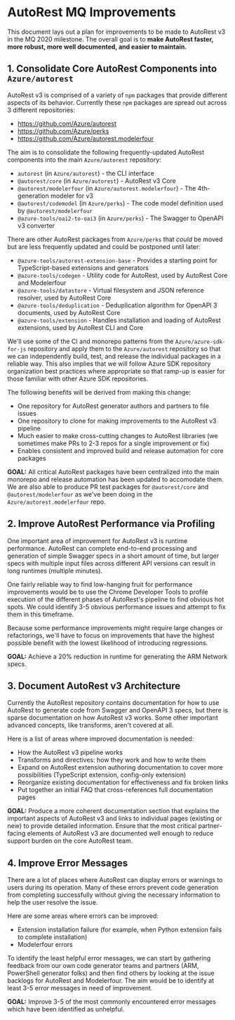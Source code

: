 # AutoRest MQ Improvements

This document lays out a plan for improvements to be made to AutoRest v3 in the
MQ 2020 milestone.  The overall goal is to **make AutoRest faster, more robust,
more well documented, and easier to maintain.**

## 1. Consolidate Core AutoRest Components into `Azure/autorest`

AutoRest v3 is comprised of a variety of `npm` packages that provide different
aspects of its behavior.  Currently these `npm` packages are spread out across 3
different repositories:

- https://github.com/Azure/autorest
- https://github.com/Azure/perks
- https://github.com/Azure/autorest.modelerfour

The aim is to consolidate the following frequently-updated AutoRest components
into the main `Azure/autorest` repository:

- `autorest` (in `Azure/autorest`) - the CLI interface
- `@autorest/core` (in `Azure/autorest`) - AutoRest v3 Core
- `@autorest/modelerfour` (in `Azure/autorest.modelerfour`) - The 4th-generation modeler for v3
- `@autorest/codemodel` (in `Azure/perks`) - The code model definition used by `@autorest/modelerfour`
- `@azure-tools/oai2-to-oai3` (in `Azure/perks`) - The Swagger to OpenAPI v3 converter

There are other AutoRest packages from `Azure/perks` that *could* be moved but
are less frequently updated and could be postponed until later:

- `@azure-tools/autorest-extension-base` - Provides a starting point for TypeScript-based extensions and generators
- `@azure-tools/codegen` - Utility code for AutoRest, used by AutoRest Core and Modelerfour
- `@azure-tools/datastore` - Virtual filesystem and JSON reference resolver, used by AutoRest Core
- `@azure-tools/deduplication` - Deduplication algorithm for OpenAPI 3 documents, used by AutoRest Core
- `@azure-tools/extension` - Handles installation and loading of AutoRest extensions, used by AutoRest CLI and Core

We'll use some of the CI and monorepo patterns from the `Azure/azure-sdk-for-js`
repository and apply them to the `Azure/autorest` repository so that we can
independently build, test, and release the individual packages in a reliable
way.  This also implies that we will follow Azure SDK repository organization
best practices where appropriate so that ramp-up is easier for those familiar
with other Azure SDK repositories.

The following benefits will be derived from making this change:

- One repository for AutoRest generator authors and partners to file issues
- One repository to clone for making improvements to the AutoRest v3 pipeline
- Much easier to make cross-cutting changes to AutoRest libraries (we sometimes make PRs to 2-3 repos for a single improvement or fix)
- Enables consistent and improved build and release automation for core packages

**GOAL:** All critical AutoRest packages have been centralized into the main
monorepo and release automation has been updated to accomodate them.  We are
also able to produce PR test packages for `@autorest/core` and
`@autorest/modelerfour` as we've been doing in the `Azure/autorest.modelerfour`
repo.

## 2. Improve AutoRest Performance via Profiling

One important area of improvement for AutoRest v3 is runtime performance.
AutoRest can complete end-to-end processing and generation of simple Swagger
specs in a short amount of time, but larger specs with multiple input files
across different API versions can result in long runtimes (multiple minutes).

One fairly reliable way to find low-hanging fruit for performance improvements
would be to use the Chrome Developer Tools to profile execution of the different
phases of AutoRest's pipeline to find obvious hot spots.  We could identify 3-5
obvious performance issues and attempt to fix them in this timeframe.

Because some performance improvements might require large changes or
refactorings, we'll have to focus on improvements that have the highest possible
benefit with the lowest likelihood of introducing regressions.

**GOAL:** Achieve a 20% reduction in runtime for generating the ARM Network
specs.

## 3. Document AutoRest v3 Architecture

Currently the AutoRest repository contains documentation for how to use AutoRest
to generate code from Swagger and OpenAPI 3 specs, but there is sparse
documentation on how AutoRest v3 works.  Some other important advanced concepts,
like transforms, aren't covered at all.

Here is a list of areas where improved documentation is needed:

- How the AutoRest v3 pipeline works
- Transforms and directives: how they work and how to write them
- Expand on AutoRest extension authoring documentation to cover more possibilities (TypeScript extension, config-only extension)
- Reorganize existing documentation for effectiveness and fix broken links
- Put together an initial FAQ that cross-references full documentation pages

**GOAL:** Produce a more coherent documentation section that explains the
important aspects of AutoRest v3 and links to individual pages (existing or new)
to provide detailed information.  Ensure that the most critical partner-facing
elements of AutoRest v3 are documented well enough to reduce support burden on
the core AutoRest team.

## 4. Improve Error Messages

There are a lot of places where AutoRest can display errors or warnings to users
during its operation.  Many of these errors prevent code generation from
completing successfully without giving the necessary information to help the
user resolve the issue.

Here are some areas where errors can be improved:

- Extension installation failure (for example, when Python extension fails to complete installation)
- Modelerfour errors

To identify the least helpful error messages, we can start by gathering feedback
from our own code generator teams and partners (ARM, PowerShell generator folks)
and then find others by looking at the issue backlogs for AutoRest and
Modelerfour.  The aim would be to identify at least 3-5 error messages in need
of improvement.

**GOAL:** Improve 3-5 of the most commonly encountered error messages which have
been identified as unhelpful.
